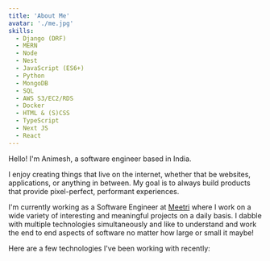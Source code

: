 ```yaml
---
title: 'About Me'
avatar: './me.jpg'
skills:
  - Django (DRF)
  - MERN
  - Node
  - Nest
  - JavaScript (ES6+)
  - Python
  - MongoDB
  - SQL
  - AWS S3/EC2/RDS
  - Docker
  - HTML & (S)CSS
  - TypeScript
  - Next JS
  - React
---
```


Hello! I'm Animesh, a software engineer based in India.

I enjoy creating things that live on the internet, whether that be websites, applications, or anything in between. My goal is to always build products that provide pixel-perfect, performant experiences.

I'm currently working as a Software Engineer at [Meetri](https://www.meetri.in/) where I work on a wide variety of interesting and meaningful projects on a daily basis. I dabble with multiple technologies simultaneously and like to understand and work the end to end aspects of software no matter how large or small it maybe!

Here are a few technologies I've been working with recently:

